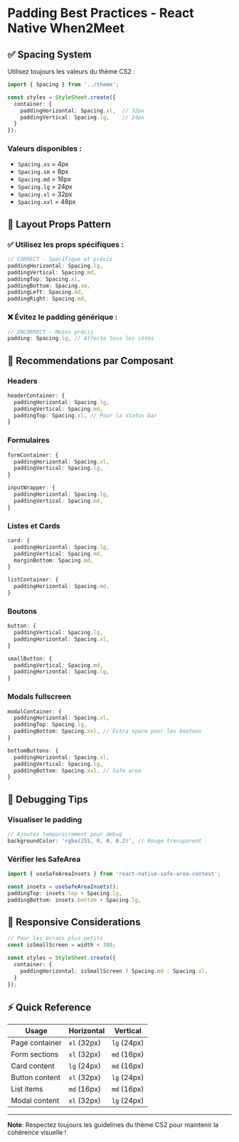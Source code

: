 # Padding Best Practices - React Native When2Meet

## ✅ Spacing System

Utilisez toujours les valeurs du thème CS2 :
```typescript
import { Spacing } from '../theme';

const styles = StyleSheet.create({
  container: {
    paddingHorizontal: Spacing.xl,  // 32px
    paddingVertical: Spacing.lg,    // 24px
  }
});
```

### Valeurs disponibles :
- `Spacing.xs` = 4px
- `Spacing.sm` = 8px  
- `Spacing.md` = 16px
- `Spacing.lg` = 24px
- `Spacing.xl` = 32px
- `Spacing.xxl` = 48px

## 🎯 Layout Props Pattern

### ✅ Utilisez les props spécifiques :
```typescript
// CORRECT - Spécifique et précis
paddingHorizontal: Spacing.lg,
paddingVertical: Spacing.md,
paddingTop: Spacing.xl,
paddingBottom: Spacing.sm,
paddingLeft: Spacing.md,
paddingRight: Spacing.md,
```

### ❌ Évitez le padding générique :
```typescript
// INCORRECT - Moins précis
padding: Spacing.lg, // Affecte tous les côtés
```

## 📱 Recommendations par Composant

### Headers
```typescript
headerContainer: {
  paddingHorizontal: Spacing.lg,
  paddingVertical: Spacing.md,
  paddingTop: Spacing.xl, // Pour la status bar
}
```

### Formulaires
```typescript
formContainer: {
  paddingHorizontal: Spacing.xl,
  paddingVertical: Spacing.lg,
}

inputWrapper: {
  paddingHorizontal: Spacing.lg,
  paddingVertical: Spacing.md,
}
```

### Listes et Cards
```typescript
card: {
  paddingHorizontal: Spacing.lg,
  paddingVertical: Spacing.md,
  marginBottom: Spacing.md,
}

listContainer: {
  paddingHorizontal: Spacing.md,
}
```

### Boutons
```typescript
button: {
  paddingVertical: Spacing.lg,
  paddingHorizontal: Spacing.xl,
}

smallButton: {
  paddingVertical: Spacing.md,
  paddingHorizontal: Spacing.lg,
}
```

### Modals fullscreen
```typescript
modalContainer: {
  paddingHorizontal: Spacing.xl,
  paddingTop: Spacing.lg,
  paddingBottom: Spacing.xxl, // Extra space pour les boutons
}

bottomButtons: {
  paddingHorizontal: Spacing.xl,
  paddingVertical: Spacing.lg,
  paddingBottom: Spacing.xxl, // Safe area
}
```

## 🔧 Debugging Tips

### Visualiser le padding
```typescript
// Ajoutez temporairement pour debug
backgroundColor: 'rgba(255, 0, 0, 0.2)', // Rouge transparent
```

### Vérifier les SafeArea
```typescript
import { useSafeAreaInsets } from 'react-native-safe-area-context';

const insets = useSafeAreaInsets();
paddingTop: insets.top + Spacing.lg,
paddingBottom: insets.bottom + Spacing.lg,
```

## 📐 Responsive Considerations

```typescript
// Pour les écrans plus petits
const isSmallScreen = width < 380;

const styles = StyleSheet.create({
  container: {
    paddingHorizontal: isSmallScreen ? Spacing.md : Spacing.xl,
  }
});
```

## ⚡ Quick Reference

| Usage | Horizontal | Vertical |
|-------|------------|----------|
| Page container | `xl` (32px) | `lg` (24px) |
| Form sections | `xl` (32px) | `md` (16px) |
| Card content | `lg` (24px) | `md` (16px) |
| Button content | `xl` (32px) | `lg` (24px) |
| List items | `md` (16px) | `md` (16px) |
| Modal content | `xl` (32px) | `lg` (24px) |

---

**Note**: Respectez toujours les guidelines du thème CS2 pour maintenir la cohérence visuelle !